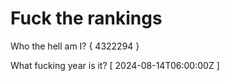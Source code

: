 # Fuck the rankings

Who the hell am I?
{ 4322294 }

What fucking year is it?
[ 2024-08-14T06:00:00Z ]
